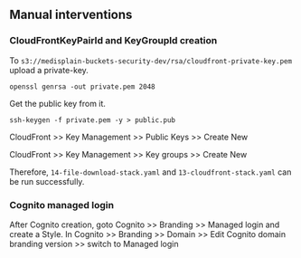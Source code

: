 ## Manual interventions

### CloudFrontKeyPairId and KeyGroupId creation
To ```s3://medisplain-buckets-security-dev/rsa/cloudfront-private-key.pem``` upload a private-key.
```
openssl genrsa -out private.pem 2048
```

Get the public key from it.
```
ssh-keygen -f private.pem -y > public.pub
```

CloudFront >> Key Management >> Public Keys >> Create New

CloudFront >> Key Management >> Key groups >> Create New

Therefore, ```14-file-download-stack.yaml``` and ```13-cloudfront-stack.yaml``` can be run successfully.


### Cognito managed login

After Cognito creation, goto Cognito >> Branding >> Managed login and create a Style. In Cognito >> Branding >> Domain >> Edit Cognito domain branding version >> switch to Managed login




